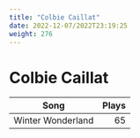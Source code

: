 ```yaml
---
title: "Colbie Caillat"
date: 2022-12-07/2022T23:19:25
weight: 276
---
```


# Colbie Caillat

 Song | Plays 
----- | -----:
Winter Wonderland | 65

